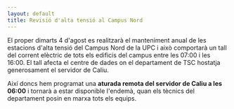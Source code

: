 ```yaml
---
layout: default
title: Revisió d'alta tensió al Campus Nord
---
```


El proper dimarts 4 d'agost es realitzarà el manteniment anual de les estacions d'alta tensió del Campus Nord de la UPC i això comportarà un tall del corrent elèctric de tots els edificis del campus entre les 07:00 i les 16:00. El tall afecta el centre de dades on el departament de TSC hostatja generosament el servidor de Caliu.

Així doncs hem programat una **aturada remota del servidor de Caliu a les 06:00** i tornarà a estar disponible l'endemà, quan els tècnics del departament posin en marxa tots els equips.
